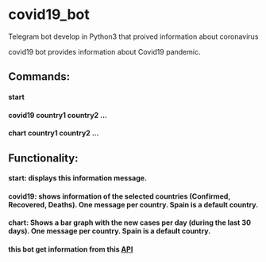 # covid19_bot
Telegram bot develop in Python3 that proived information about coronavirus

covid19 bot provides information about Covid19 pandemic.

## Commands:
#### start
#### covid19 country1 country2 ...
#### chart country1 country2 ...

## Functionality:
#### start: displays this information message.
#### covid19: shows information of the selected countries (Confirmed, Recovered, Deaths). One message per country. Spain is a default country.
#### chart: Shows a bar graph with the new cases per day (during the last 30 days). One message per country. Spain is a default country.

#### this bot get information from this [API](https://documenter.getpostman.com/view/10808728/SzS8rjbc?version=latest)
